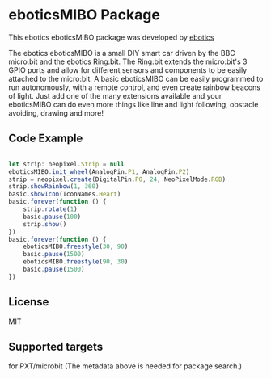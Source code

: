 
# eboticsMIBO Package
This ebotics eboticsMIBO package was developed by [ebotics](https://www.ebotics.com/) 

The ebotics eboticsMIBO is a small DIY smart car driven by the BBC micro:bit and the ebotics Ring:bit. The Ring:bit extends the micro:bit's 3 GPIO ports and allow for different sensors and components to be easily attached to the micro:bit. A basic eboticsMIBO can be easily programmed to run autonomously, with a remote control, and even create rainbow beacons of light. Just add one of the many extensions available and your eboticsMIBO can do even more things like line and light following, obstacle avoiding, drawing and more! 




## Code Example
```JavaScript

let strip: neopixel.Strip = null
eboticsMIBO.init_wheel(AnalogPin.P1, AnalogPin.P2)
strip = neopixel.create(DigitalPin.P0, 24, NeoPixelMode.RGB)
strip.showRainbow(1, 360)
basic.showIcon(IconNames.Heart)
basic.forever(function () {
    strip.rotate(1)
    basic.pause(100)
    strip.show()
})
basic.forever(function () {
    eboticsMIBO.freestyle(30, 90)
    basic.pause(1500)
    eboticsMIBO.freestyle(90, 30)
    basic.pause(1500)
})


```

## License
MIT

## Supported targets
for PXT/microbit (The metadata above is needed for package search.)

